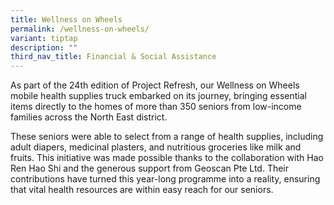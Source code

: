 ```yaml
---
title: Wellness on Wheels
permalink: /wellness-on-wheels/
variant: tiptap
description: ""
third_nav_title: Financial & Social Assistance
---
```

<p>As part of the 24th edition of Project Refresh, our Wellness on Wheels
mobile health supplies truck embarked on its journey, bringing essential
items directly to the homes of more than 350 seniors from low-income families
across the North East district.</p>
<p>These seniors were able to select from a range of health supplies, including
adult diapers, medicinal plasters, and nutritious groceries like milk and
fruits. This initiative was made possible thanks to the collaboration with
Hao Ren Hao Shi and the generous support from Geoscan Pte Ltd. Their contributions
have turned this year-long programme into a reality, ensuring that vital
health resources are within easy reach for our seniors.</p>